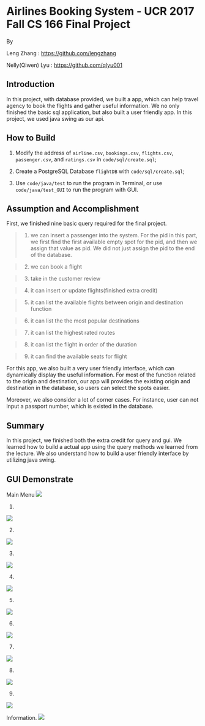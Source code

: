 # Airlines Booking System - UCR 2017 Fall CS 166 Final Project
By

Leng Zhang : https://github.com/lengzhang

Nelly(Qiwen) Lyu : https://github.com/qlyu001
## Introduction

In this project, with database provided, we built a app, which can help travel agency to book the flights and gather useful information. We no only finished the basic sql application, but also built a user friendly app. In this project, we used java swing as our api.

## How to Build
1. Modify the address of ```airline.csv```, ```bookings.csv```, ```flights.csv```, ```passenger.csv```, and ```ratings.csv``` in ```code/sql/create.sql```;

2. Create a PostgreSQL Database ```flightDB``` with ```code/sql/create.sql```;

3. Use ```code/java/test``` to run the program in Terminal, or use ```code/java/test_GUI``` to run the program with GUI.

## Assumption and Accomplishment

First, we finished nine basic query required for the final project.

> 1. we can insert a passenger into the system. For the pid in this part, we first find the first available empty spot for the pid, and then we assign that value as pid. We did not just assign the pid to the end of the database.

> 2. we can book a flight

> 3. take in the customer review

> 4. it can insert or update flights(finished extra credit)

> 5. it can list the available flights between origin and destination function

> 6. it can list the the most popular destinations

> 7. it can list the highest rated routes

> 8. it can list the flight in order of the duration

> 9. it can find the available seats for flight

For this app, we also built a very user friendly interface, which can dynamically display the useful information. For most of the function related to the origin and destination, our app will provides the existing origin and destination in the database, so users can select the spots easier.

Moreover, we also consider a lot of corner cases. For instance, user can not input a passport number, which is existed in the database.

## Summary

In this project, we finished both the extra credit for query and gui. We learned how to build a actual app using the query methods we learned from the lecture. We also understand how to build a user friendly interface by utilizing java swing.

## GUI Demonstrate

Main Menu
![](images/01.png)

1. 
![](images/02.png)

2. 
![](images/03.png)

3. 
![](images/04.png)

4. 
![](images/05.png)

5. 
![](images/06.png)

6. 
![](images/07.png)

7. 
![](images/08.png)

8. 
![](images/09.png)

9. 
![](images/10.png)

Information.
![](images/11.png)